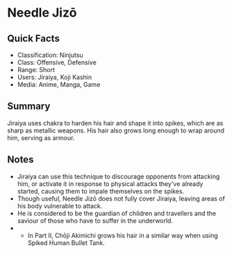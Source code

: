 # Needle Jizō

## Quick Facts
- Classification: Ninjutsu
- Class: Offensive, Defensive
- Range: Short
- Users: Jiraiya, Koji Kashin
- Media: Anime, Manga, Game

## Summary
Jiraiya uses chakra to harden his hair and shape it into spikes, which are as sharp as metallic weapons. His hair also grows long enough to wrap around him, serving as armour.

## Notes
- Jiraiya can use this technique to discourage opponents from attacking him, or activate it in response to physical attacks they've already started, causing them to impale themselves on the spikes.
- Though useful, Needle Jizō does not fully cover Jiraiya, leaving areas of his body vulnerable to attack.
- He is considered to be the guardian of children and travellers and the saviour of those who have to suffer in the underworld.
- * In Part II, Chōji Akimichi grows his hair in a similar way when using Spiked Human Bullet Tank.
